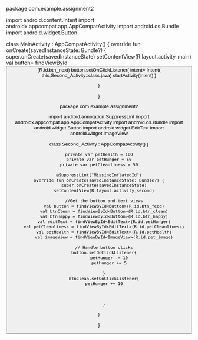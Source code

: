 package com.example.assignment2

import android.content.Intent
import androidx.appcompat.app.AppCompatActivity
import android.os.Bundle
import android.widget.Button

class MainActivity : AppCompatActivity() {
    override fun onCreate(savedInstanceState: Bundle?) {
        super.onCreate(savedInstanceState)
        setContentView(R.layout.activity_main)
        val button= findViewById<Button>(R.id.btn_next)
        button.setOnClickListener{
            intent= Intent( this,Second_Activity::class.java)
            startActivity(intent)
        }

    }
}


package com.example.assignment2

import android.annotation.SuppressLint
import androidx.appcompat.app.AppCompatActivity
import android.os.Bundle
import android.widget.Button
import android.widget.EditText
import android.widget.ImageView

class Second_Activity : AppCompatActivity() {

    private var petHealth = 100
    private var petHunger = 50
    private var petCleanliness = 50

    @SuppressLint("MissingInflatedId")
    override fun onCreate(savedInstanceState: Bundle?) {
        super.onCreate(savedInstanceState)
        setContentView(R.layout.activity_second)

        //Get the button and text views
        val button = findViewById<Button>(R.id.btn_feed)
        val btnClean = findViewById<Button>(R.id.btn_clean)
        val btnHappy = findViewById<Button>(R.id.btn_happy)
        val editText = findViewById<EditText>(R.id.petHunger)
        val petCleanliness = findViewById<EditText>(R.id.petCleanliness)
        val petHealth = findViewById<EditText>(R.id.petHealth)
        val imageView = findViewById<ImageView>(R.id.pet_image)

        // Handle button clicks
        button.setOnClickListener{
            petHunger -= 10
            petHunger += 5

        }
        btnClean.setOnClickListener{
        petHunger += 10



        }

    }
}
